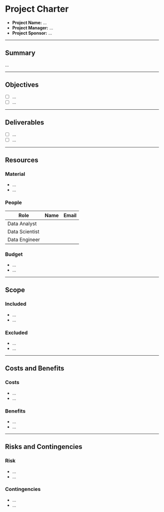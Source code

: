 # Project Charter

- **Project Name:** ...
- **Project Manager:** ...
- **Project Sponsor:** ...

---

## Summary

...

---

## Objectives

- [ ] ...
- [ ] ...

---

## Deliverables

- [ ] ...
- [ ] ...

---

## Resources

### Material

- ...
- ...

### People

| Role | Name | Email |
| - | - | - |
| Data Analyst | |
| Data Scientist | |
| Data Engineer | |

### Budget

- ...
- ...

---

## Scope

### Included

- ...
- ...

### Excluded

- ...
- ...

---

## Costs and Benefits

### Costs

- ...
- ...

### Benefits

- ...
- ...

---

## Risks and Contingencies

### Risk

- ...
- ...

### Contingencies

- ...
- ...